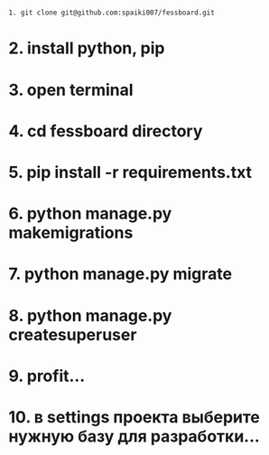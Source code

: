 # 
    1. git clone git@github.com:spaiki007/fessboard.git
# 2. install python, pip
# 3. open terminal
# 4. cd fessboard directory
# 5. pip install -r requirements.txt
# 6. python manage.py makemigrations
# 7. python manage.py migrate
# 8. python manage.py createsuperuser
# 9. profit...
# 10. в settings проекта выберите нужную базу для разработки...
